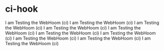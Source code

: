 # ci-hook
I am Testing the WebHoom (ci)
I am Testing the WebHoom (ci)
I am Testing the WebHoom (ci)
I am Testing the WebHoom (ci)
I am Testing the WebHoom (ci)
I am Testing the WebHoom (ci)
I am Testing the WebHoom (ci)
I am Testing the WebHoom (ci)
I am Testing the WebHoom (ci)
I am Testing the WebHoom (ci)
